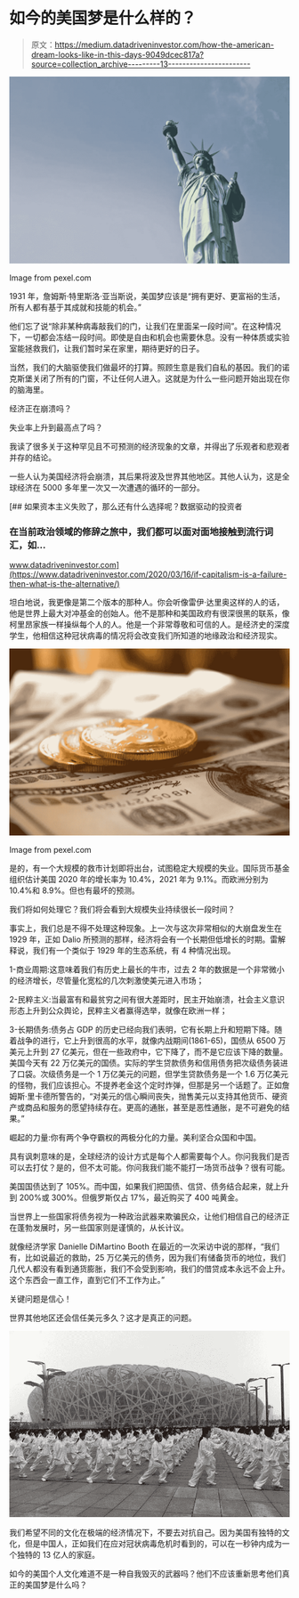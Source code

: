 # 如今的美国梦是什么样的？

> 原文：<https://medium.datadriveninvestor.com/how-the-american-dream-looks-like-in-this-days-9049dcec817a?source=collection_archive---------13----------------------->

![](img/20d520e336d34e41d71060b81a7c62f7.png)

Image from pexel.com

1931 年，詹姆斯·特里斯洛·亚当斯说，美国梦应该是“拥有更好、更富裕的生活，所有人都有基于其成就和技能的机会。”

他们忘了说“除非某种病毒敲我们的门，让我们在里面呆一段时间”。在这种情况下，一切都会冻结一段时间。即使是自由和机会也需要休息。没有一种体质或实验室能拯救我们，让我们暂时呆在家里，期待更好的日子。

当然，我们的大脑驱使我们做最坏的打算。照顾生意是我们自私的基因。我们的诺克斯堡关闭了所有的门窗，不让任何人进入。这就是为什么一些问题开始出现在你的脑海里。

经济正在崩溃吗？

失业率上升到最高点了吗？

我读了很多关于这种罕见且不可预测的经济现象的文章，并得出了乐观者和悲观者并存的结论。

一些人认为美国经济将会崩溃，其后果将波及世界其他地区。其他人认为，这是全球经济在 5000 多年里一次又一次遭遇的循环的一部分。

[](https://www.datadriveninvestor.com/2020/03/16/if-capitalism-is-a-failure-then-what-is-the-alternative/) [## 如果资本主义失败了，那么还有什么选择呢？数据驱动的投资者

### 在当前政治领域的修辞之旅中，我们都可以面对面地接触到流行词汇，如…

www.datadriveninvestor.com](https://www.datadriveninvestor.com/2020/03/16/if-capitalism-is-a-failure-then-what-is-the-alternative/) 

坦白地说，我更像是第二个版本的那种人。你会听像雷伊·达里奥这样的人的话，他是世界上最大对冲基金的创始人。他不是那种和美国政府有很深很黑的联系，像柯里昂家族一样操纵每个人的人。他是一个非常尊敬和可信的人。是经济史的深度学生，他相信这种冠状病毒的情况将会改变我们所知道的地缘政治和经济现实。

![](img/b751bf9d9391e21b4b21979bb823865a.png)

Image from pexel.com

是的，有一个大规模的救市计划即将出台，试图稳定大规模的失业。国际货币基金组织估计美国 2020 年的增长率为 10.4%，2021 年为 9.1%。而欧洲分别为 10.4%和 8.9%。但也有最坏的预测。

我们将如何处理它？我们将会看到大规模失业持续很长一段时间？

事实上，我们总是不得不处理这种现象。上一次与这次非常相似的大崩盘发生在 1929 年，正如 Dalio 所预测的那样，经济将会有一个长期但低增长的时期。雷解释说，我们有一个类似于 1929 年的生态系统，有 4 种情况出现。

1-商业周期:这意味着我们有历史上最长的牛市，过去 2 年的数据是一个非常微小的经济增长，尽管量化宽松的几次刺激使美元进入市场；

2-民粹主义:当最富有和最贫穷之间有很大差距时，民主开始崩溃，社会主义意识形态上升到公众舆论，民粹主义者赢得选举，就像在欧洲一样；

3-长期债务:债务占 GDP 的历史已经向我们表明，它有长期上升和短期下降。随着战争的进行，它上升到很高的水平，就像内战期间(1861-65)，国债从 6500 万美元上升到 27 亿美元，但在一些政府中，它下降了，而不是它应该下降的数量。美国今天有 22 万亿美元的国债。实际的学生贷款债务和信用债务把次级债务装进了口袋。次级债务是一个 1 万亿美元的问题，但学生贷款债务是一个 1.6 万亿美元的怪物，我们应该担心。不提养老金这个定时炸弹，但那是另一个话题了。正如詹姆斯·里卡德所警告的，“对美元的信心瞬间丧失，抛售美元以支持其他货币、硬资产或商品和服务的愿望持续存在。更高的通胀，甚至是恶性通胀，是不可避免的结果。”

崛起的力量:你有两个争夺霸权的两极分化的力量。美利坚合众国和中国。

具有讽刺意味的是，全球经济的设计方式是每个人都需要每个人。你问我我们是否可以去打仗？是的，但不太可能。你问我我们能不能打一场货币战争？很有可能。

美国国债达到了 105%。而中国，如果我们把国债、信贷、债务结合起来，就上升到 200%或 300%。但俄罗斯仅占 17%，最近购买了 400 吨黄金。

当世界上一些国家将债务视为一种政治武器来欺骗民众，让他们相信自己的经济正在蓬勃发展时，另一些国家则是谨慎的，从长计议。

就像经济学家 Danielle DiMartino Booth 在最近的一次采访中说的那样，“我们有，比如说最近的救助，25 万亿美元的债务，因为我们有储备货币的地位，我们几代人都没有看到通货膨胀，我们不会受到影响，我们的借贷成本永远不会上升。这个东西会一直工作，直到它们不工作为止。”

关键问题是信心！

世界其他地区还会信任美元多久？这才是真正的问题。

![](img/7204c90827a86439104fa3a5c35571ed.png)

我们希望不同的文化在极端的经济情况下，不要去对抗自己。因为美国有独特的文化，但是中国人，正如我们在应对冠状病毒危机时看到的，可以在一秒钟内成为一个独特的 13 亿人的家庭。

如今的美国个人文化难道不是一种自我毁灭的武器吗？他们不应该重新思考他们真正的美国梦是什么吗？